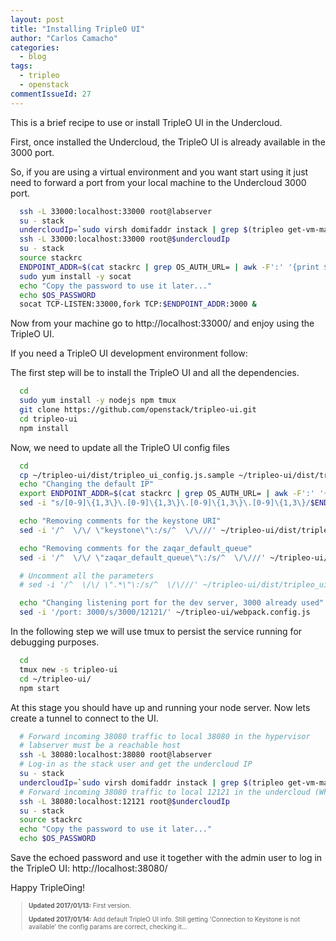 ```yaml
---
layout: post
title: "Installing TripleO UI"
author: "Carlos Camacho"
categories:
  - blog
tags:
  - tripleo
  - openstack
commentIssueId: 27
---
```


This is a brief recipe to use or install TripleO UI
in the Undercloud.

First, once installed the Undercloud, the TripleO UI
is already available in the 3000 port.

So, if you are using a virtual environment and
you want start using it just need to forward a port
from your local machine to the Undercloud 3000 port.

```bash
  ssh -L 33000:localhost:33000 root@labserver
  su - stack
  undercloudIp=`sudo virsh domifaddr instack | grep $(tripleo get-vm-mac instack) | awk '{print $4}' | sed 's/\/.*$//'`
  ssh -L 33000:localhost:33000 root@$undercloudIp
  su - stack
  source stackrc
  ENDPOINT_ADDR=$(cat stackrc | grep OS_AUTH_URL= | awk -F':' '{print $2}'| tr -d /)
  sudo yum install -y socat
  echo "Copy the password to use it later..."
  echo $OS_PASSWORD
  socat TCP-LISTEN:33000,fork TCP:$ENDPOINT_ADDR:3000 &
```

Now from your machine go to http://localhost:33000/ and enjoy
using the TripleO UI.

If you need a TripleO UI development environment follow:

The first step will be to install the TripleO UI and
all the dependencies.

```bash
  cd
  sudo yum install -y nodejs npm tmux
  git clone https://github.com/openstack/tripleo-ui.git
  cd tripleo-ui
  npm install
```

Now, we need to update all the TripleO UI config files

```bash
  cd
  cp ~/tripleo-ui/dist/tripleo_ui_config.js.sample ~/tripleo-ui/dist/tripleo_ui_config.js
  echo "Changing the default IP"
  export ENDPOINT_ADDR=$(cat stackrc | grep OS_AUTH_URL= | awk -F':' '{print $2}'| tr -d /)
  sed -i "s/[0-9]\{1,3\}\.[0-9]\{1,3\}\.[0-9]\{1,3\}\.[0-9]\{1,3\}/$ENDPOINT_ADDR/g" ~/tripleo-ui/dist/tripleo_ui_config.js

  echo "Removing comments for the keystone URI"
  sed -i '/^  \/\/ \"keystone\"\:/s/^  \/\///' ~/tripleo-ui/dist/tripleo_ui_config.js

  echo "Removing comments for the zaqar_default_queue"
  sed -i '/^  \/\/ \"zaqar_default_queue\"\:/s/^  \/\///' ~/tripleo-ui/dist/tripleo_ui_config.js

  # Uncomment all the parameters
  # sed -i '/^  \/\/ \".*\"\:/s/^  \/\///' ~/tripleo-ui/dist/tripleo_ui_config.js

  echo "Changing listening port for the dev server, 3000 already used"
  sed -i '/port: 3000/s/3000/12121/' ~/tripleo-ui/webpack.config.js
```

In the following step we will use tmux to persist the service running
for debugging purposes.

```bash
  cd
  tmux new -s tripleo-ui
  cd ~/tripleo-ui/
  npm start
```

At this stage you should have up and running your node server.
Now lets create a tunnel to connect to the UI.

```bash
  # Forward incoming 38080 traffic to local 38080 in the hypervisor
  # labserver must be a reachable host
  ssh -L 38080:localhost:38080 root@labserver
  # Log-in as the stack user and get the undercloud IP
  su - stack
  undercloudIp=`sudo virsh domifaddr instack | grep $(tripleo get-vm-mac instack) | awk '{print $4}' | sed 's/\/.*$//'`
  # Forward incoming 38080 traffic to local 12121 in the undercloud (Where we have the TripleO UI running)
  ssh -L 38080:localhost:12121 root@$undercloudIp
  su - stack
  source stackrc
  echo "Copy the password to use it later..."
  echo $OS_PASSWORD
```

Save the echoed password and use it together with the admin user to log in the TripleO UI:  http://localhost:38080/

Happy TripleOing!

<div style="font-size:10px">
  <blockquote>
    <p><strong>Updated 2017/01/13:</strong> First version.</p>
    <p><strong>Updated 2017/01/14:</strong> Add default TripleO UI info. Still getting 'Connection to Keystone is not available'
    the config params are correct, checking it...</p>
  </blockquote>
</div>
